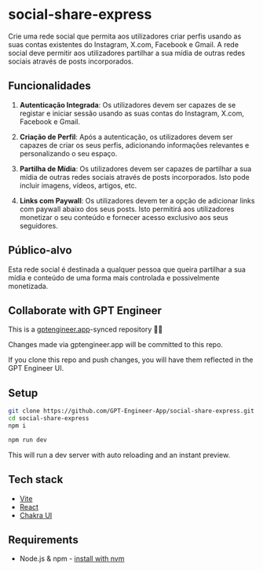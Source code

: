 # social-share-express

Crie uma rede social que permita aos utilizadores criar perfis usando as suas contas existentes do Instagram, X.com, Facebook e Gmail. A rede social deve permitir aos utilizadores partilhar a sua mídia de outras redes sociais através de posts incorporados.

## Funcionalidades

1. **Autenticação Integrada**: Os utilizadores devem ser capazes de se registar e iniciar sessão usando as suas contas do Instagram, X.com, Facebook e Gmail.

2. **Criação de Perfil**: Após a autenticação, os utilizadores devem ser capazes de criar os seus perfis, adicionando informações relevantes e personalizando o seu espaço.

3. **Partilha de Mídia**: Os utilizadores devem ser capazes de partilhar a sua mídia de outras redes sociais através de posts incorporados. Isto pode incluir imagens, vídeos, artigos, etc.

4. **Links com Paywall**: Os utilizadores devem ter a opção de adicionar links com paywall abaixo dos seus posts. Isto permitirá aos utilizadores monetizar o seu conteúdo e fornecer acesso exclusivo aos seus seguidores.

## Público-alvo

Esta rede social é destinada a qualquer pessoa que queira partilhar a sua mídia e conteúdo de uma forma mais controlada e possivelmente monetizada.

## Collaborate with GPT Engineer

This is a [gptengineer.app](https://gptengineer.app)-synced repository 🌟🤖

Changes made via gptengineer.app will be committed to this repo.

If you clone this repo and push changes, you will have them reflected in the GPT Engineer UI.

## Setup

```sh
git clone https://github.com/GPT-Engineer-App/social-share-express.git
cd social-share-express
npm i
```

```sh
npm run dev
```

This will run a dev server with auto reloading and an instant preview.

## Tech stack

- [Vite](https://vitejs.dev/)
- [React](https://react.dev/)
- [Chakra UI](https://chakra-ui.com/)

## Requirements

- Node.js & npm - [install with nvm](https://github.com/nvm-sh/nvm#installing-and-updating)
